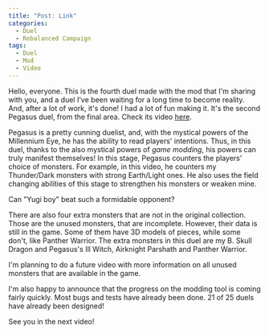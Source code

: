 ```yaml
---
title: "Post: Link"
categories:
  - Duel
  - Rebalanced Campaign
tags:
  - Duel
  - Mod
  - Video
---
```


Hello, everyone. This is the fourth duel made with the mod that I'm sharing with you, and a duel I've been waiting for a long time to become reality. And, after a lot of work, it's done! I had a lot of fun making it. It's the second Pegasus duel, from the final area. Check its video 
[here](https://www.youtube.com/watch?v=Pk891u8CcGM).

Pegasus is a pretty cunning duelist, and, with the mystical powers of the Millennium Eye, he has the ability to read players' intentions. Thus, in this duel, thanks to the also mystical powers of *game modding*, his powers can truly manifest themselves! In this stage, Pegasus counters the players' choice of monsters. For example, in this video, he counters my Thunder/Dark monsters with strong Earth/Light ones. He also uses the field changing abilities of this stage to strengthen his monsters or weaken mine.

Can "Yugi boy" beat such a formidable opponent?

There are also four extra monsters that are not in the original collection. Those are the unused monsters, that are incomplete. However, their data is still in the game. Some of them have 3D models of pieces, while some don't, like Panther Warrior. The extra monsters in this duel are my B. Skull Dragon and Pegasus's Ill Witch, Airknight Parshath and Panther Warrior.

I'm planning to do a future video with more information on all unused monsters that are available in the game.

I'm also happy to announce that the progress on the modding tool is coming fairly quickly. Most bugs and tests have already been done. 21 of 25 duels have already been designed!

See you in the next video!
